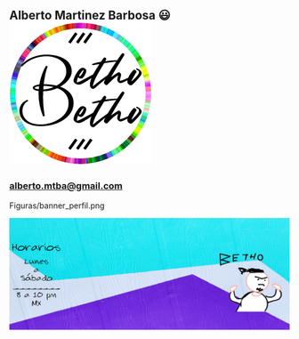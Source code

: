 ## Alberto Martinez Barbosa :smiley: ![](Figuras/logotipo_fondo_blanco.png)
### alberto.mtba@gmail.com

Figuras/banner_perfil.png

![](https://github.com/albertoMTBA/albertoMTBA/blob/1088c815677bf5a455c1eb830d9ed910ca9e39e2/Figuras/banner_perfil.png)






<!--
**albertoMTBA/albertoMTBA** is a ✨ _special_ ✨ repository because its `README.md` (this file) appears on your GitHub profile.

Here are some ideas to get you started:

- 🔭 I’m currently working on ...
- 🌱 I’m currently learning ...
- 👯 I’m looking to collaborate on ...
- 🤔 I’m looking for help with ...
- 💬 Ask me about ...
- 📫 How to reach me: ...
- 😄 Pronouns: ...
- ⚡ Fun fact: ...
-->
